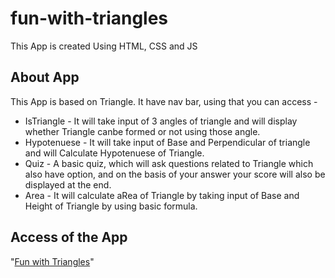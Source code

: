 # fun-with-triangles
This App is created Using HTML, CSS and JS

## About App
This App is based on Triangle. It have nav bar, using that you can access -
- IsTriangle - It will take input of 3 angles of triangle and will display whether Triangle canbe formed or not using those angle.
- Hypotenuese - It will take input of Base and Perpendicular of triangle and will Calculate Hypotenuese of Triangle.
- Quiz - A basic quiz, which will ask questions related to Triangle which also have option, and on the basis of your answer your score will also be displayed at the end.
- Area - It will calculate aRea of Triangle by taking input of Base and Height of Triangle by using basic formula.

## Access of the App
"[Fun with Triangles](https://arushijain-fun-with-triangles.netlify.app/htmlfile/areaoftriangle)"
